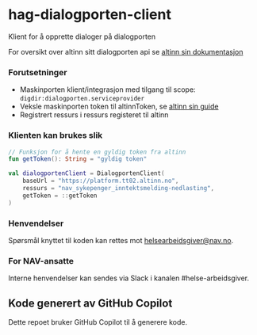 # hag-dialogporten-client

Klient for å opprette dialoger på dialogporten

For oversikt over altinn sitt dialogporten api se [altinn sin dokumentasjon](https://docs.altinn.studio/dialogporten/reference/openapi/)

### Forutsetninger
- Maskinporten klient/integrasjon med tilgang til scope: `digdir:dialogporten.serviceprovider`
- Veksle maskinporten token til altinnToken, se [altinn sin guide](https://docs.altinn.studio/api/scenarios/authentication/#exchange-of-jwt-token)
- Registrert ressurs i ressurs registeret til altinn

### Klienten kan brukes slik
```kt
// Funksjon for å hente en gyldig token fra altinn
fun getToken(): String = "gyldig token"

val dialogportenClient = DialogportenClient(
    baseUrl = "https://platform.tt02.altinn.no",
    ressurs = "nav_sykepenger_inntektsmelding-nedlasting",
    getToken = ::getToken
)

```
### Henvendelser

Spørsmål knyttet til koden kan rettes mot <helsearbeidsgiver@nav.no>.

### For NAV-ansatte

Interne henvendelser kan sendes via Slack i kanalen #helse-arbeidsgiver.

## Kode generert av GitHub Copilot

Dette repoet bruker GitHub Copilot til å generere kode.
